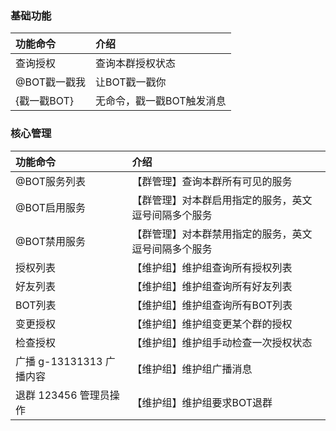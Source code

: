 ### 基础功能

| 功能命令               | 介绍             |
|:-------------------|:---------------|
| 查询授权               | 查询本群授权状态       |
| @BOT戳一戳我           | 让BOT戳一戳你       |
| {戳一戳BOT}           | 无命令，戳一戳BOT触发消息 |

### 核心管理

| 功能命令               | 介绍                         |
|:-------------------|:---------------------------|
| @BOT服务列表           | 【群管理】查询本群所有可见的服务           |
| @BOT启用服务           | 【群管理】对本群启用指定的服务，英文逗号间隔多个服务 |
| @BOT禁用服务           | 【群管理】对本群禁用指定的服务，英文逗号间隔多个服务 |
| 授权列表               | 【维护组】维护组查询所有授权列表           |
| 好友列表               | 【维护组】维护组查询所有好友列表           |
| BOT列表              | 【维护组】维护组查询所有BOT列表          |
| 变更授权               | 【维护组】维护组变更某个群的授权           |
| 检查授权               | 【维护组】维护组手动检查一次授权状态         |
| 广播 g-13131313 广播内容 | 【维护组】维护组广播消息               |
| 退群 123456 管理员操作    | 【维护组】维护组要求BOT退群            |